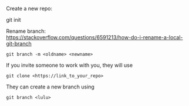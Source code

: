 Create a new repo:  

git init  

Rename branch:  
https://stackoverflow.com/questions/6591213/how-do-i-rename-a-local-git-branch  

```
git branch -m <oldname> <newname>
```

If you invite someone to work with you, they will use

`git clone <https://link_to_your_repo>`

They can create a new branch using 

`git branch <lulu>`

